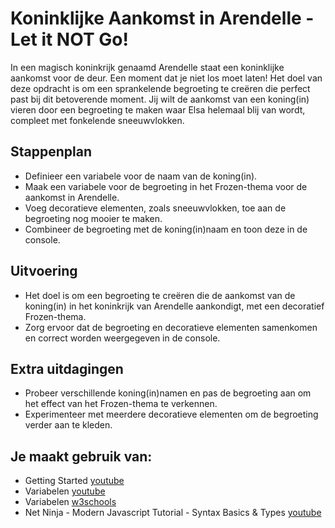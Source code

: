 # Koninklijke Aankomst in Arendelle - Let it NOT Go!

In een magisch koninkrijk genaamd Arendelle staat een koninklijke aankomst voor de deur. Een moment dat je niet los moet laten! Het doel van deze opdracht is om een sprankelende begroeting te creëren die perfect past bij dit betoverende moment. Jij wilt de aankomst van een koning(in) vieren door een begroeting te maken waar Elsa helemaal blij van wordt, compleet met fonkelende sneeuwvlokken.


## Stappenplan
- Definieer een variabele voor de naam van de koning(in).
- Maak een variabele voor de begroeting in het Frozen-thema voor de aankomst in Arendelle.
- Voeg decoratieve elementen, zoals sneeuwvlokken, toe aan de begroeting nog mooier te maken.
- Combineer de begroeting met de koning(in)naam en toon deze in de console.

## Uitvoering
- Het doel is om een begroeting te creëren die de aankomst van de koning(in) in het koninkrijk van Arendelle aankondigt, met een decoratief Frozen-thema.
- Zorg ervoor dat de begroeting en decoratieve elementen samenkomen en correct worden weergegeven in de console.

## Extra uitdagingen
- Probeer verschillende koning(in)namen en pas de begroeting aan om het effect van het Frozen-thema te verkennen.
- Experimenteer met meerdere decoratieve elementen om de begroeting verder aan te kleden.

## Je maakt gebruik van:
- Getting Started [youtube](https://www.youtube.com/watch?v=9B_JTznnV04)
- Variabelen [youtube](https://www.youtube.com/watch?v=A6YVhg9GgPE)
- Variabelen [w3schools](https://www.w3schools.com/js/js_variables.asp)
- Net Ninja - Modern Javascript Tutorial - Syntax Basics & Types [youtube](https://www.youtube.com/watch?v=FhguwBJeqWs)